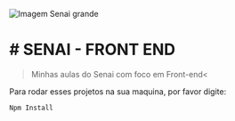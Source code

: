 
![Imagem Senai grande](https://github.com/BuenoStein/SENAI/assets/121113359/6131f119-5b87-412a-bb8e-85ea7db17f25)

<h1># SENAI - FRONT END</h1>

>Minhas aulas do Senai com foco em Front-end<

Para rodar esses projetos na sua maquina, por favor digite:

```
Npm Install
```

